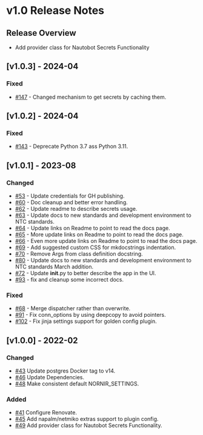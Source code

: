 # v1.0 Release Notes


## Release Overview

- Add provider class for Nautobot Secrets Functionality


## [v1.0.3] - 2024-04

### Fixed

- [#147](https://github.com/nautobot/nautobot-plugin-nornir/issues/147) - Changed mechanism to get secrets by caching them.

## [v1.0.2] - 2024-04

### Fixed

- [#143](https://github.com/nautobot/nautobot-plugin-nornir/issues/143) - Deprecate Python 3.7 ass Python 3.11.

## [v1.0.1] - 2023-08

### Changed

- [#53](https://github.com/nautobot/nautobot-plugin-nornir/issues/53) - Update credentials for GH publishing.
- [#60](https://github.com/nautobot/nautobot-plugin-nornir/issues/60) - Doc cleanup and better error handling.
- [#62](https://github.com/nautobot/nautobot-plugin-nornir/issues/62) - Update readme to describe secrets usage.
- [#63](https://github.com/nautobot/nautobot-plugin-nornir/issues/63) - Update docs to new standards and development environment to NTC standards.
- [#64](https://github.com/nautobot/nautobot-plugin-nornir/issues/64) - Update links on Readme to point to read the docs page.
- [#65](https://github.com/nautobot/nautobot-plugin-nornir/issues/65) - More update links on Readme to point to read the docs page.
- [#66](https://github.com/nautobot/nautobot-plugin-nornir/issues/66) - Even more update links on Readme to point to read the docs page.
- [#69](https://github.com/nautobot/nautobot-plugin-nornir/issues/69) - Add suggested custom CSS for mkdocstrings indentation.
- [#70](https://github.com/nautobot/nautobot-plugin-nornir/issues/70) - Remove Args from class definition docstring.
- [#80](https://github.com/nautobot/nautobot-plugin-nornir/issues/80) - Update docs to new standards and development environment to NTC standards March addition.
- [#72](https://github.com/nautobot/nautobot-plugin-nornir/issues/72) - Update __init__.py to better describe the app in the UI.
- [#93](https://github.com/nautobot/nautobot-plugin-nornir/issues/93) - fix and cleanup some incorrect docs.

### Fixed

- [#68](https://github.com/nautobot/nautobot-plugin-nornir/issues/68) - Merge dispatcher rather than overwrite.
- [#91](https://github.com/nautobot/nautobot-plugin-nornir/issues/91) - Fix conn_options by using deepcopy to avoid pointers.
- [#102](https://github.com/nautobot/nautobot-plugin-nornir/issues/102) - Fix jinja settings support for golden config plugin.

## [v1.0.0] - 2022-02

### Changed

- [#43](https://github.com/nautobot/nautobot-plugin-nornir/issues/43) Update postgres Docker tag to v14.
- [#46](https://github.com/nautobot/nautobot-plugin-nornir/issues/46) Update Dependencies.
- [#48](https://github.com/nautobot/nautobot-plugin-nornir/issues/48) Make consistent default NORNIR_SETTINGS.

### Added

- [#41](https://github.com/nautobot/nautobot-plugin-nornir/issues/41) Configure Renovate.
- [#45](https://github.com/nautobot/nautobot-plugin-nornir/issues/45) Add napalm/netmiko extras support to plugin config.
- [#49](https://github.com/nautobot/nautobot-plugin-nornir/issues/49) Add provider class for Nautobot Secrets Functionality.

